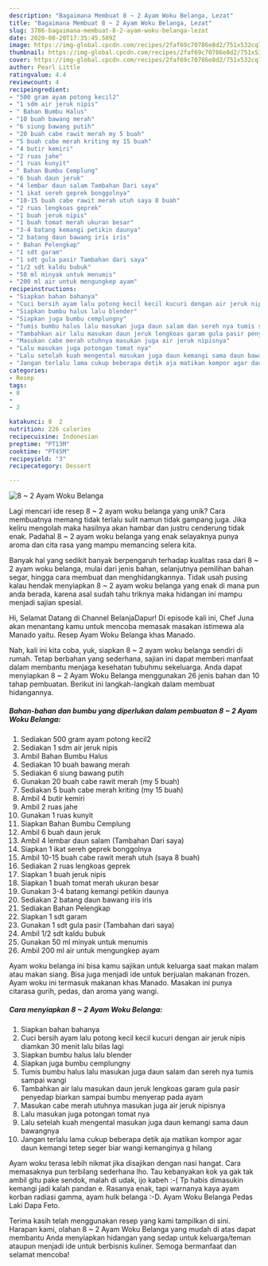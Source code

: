 ```yaml
---
description: "Bagaimana Membuat 8 ~ 2 Ayam Woku Belanga, Lezat"
title: "Bagaimana Membuat 8 ~ 2 Ayam Woku Belanga, Lezat"
slug: 3786-bagaimana-membuat-8-2-ayam-woku-belanga-lezat
date: 2020-08-20T17:35:45.589Z
image: https://img-global.cpcdn.com/recipes/2faf69c70786e8d2/751x532cq70/8-2-ayam-woku-belanga-foto-resep-utama.jpg
thumbnail: https://img-global.cpcdn.com/recipes/2faf69c70786e8d2/751x532cq70/8-2-ayam-woku-belanga-foto-resep-utama.jpg
cover: https://img-global.cpcdn.com/recipes/2faf69c70786e8d2/751x532cq70/8-2-ayam-woku-belanga-foto-resep-utama.jpg
author: Pearl Little
ratingvalue: 4.4
reviewcount: 4
recipeingredient:
- "500 gram ayam potong kecil2"
- "1 sdm air jeruk nipis"
- " Bahan Bumbu Halus"
- "10 buah bawang merah"
- "6 siung bawang putih"
- "20 buah cabe rawit merah my 5 buah"
- "5 buah cabe merah kriting my 15 buah"
- "4 butir kemiri"
- "2 ruas jahe"
- "1 ruas kunyit"
- " Bahan Bumbu Cemplung"
- "6 buah daun jeruk"
- "4 lembar daun salam Tambahan Dari saya"
- "1 ikat sereh geprek bonggolnya"
- "10-15 buah cabe rawit merah utuh saya 8 buah"
- "2 ruas lengkoas geprek"
- "1 buah jeruk nipis"
- "1 buah tomat merah ukuran besar"
- "3-4 batang kemangi petikin daunya"
- "2 batang daun bawang iris iris"
- " Bahan Pelengkap"
- "1 sdt garam"
- "1 sdt gula pasir Tambahan dari saya"
- "1/2 sdt kaldu bubuk"
- "50 ml minyak untuk menumis"
- "200 ml air untuk mengungkep ayam"
recipeinstructions:
- "Siapkan bahan bahanya"
- "Cuci bersih ayam lalu potong kecil kecil kucuri dengan air jeruk nipis diamkan 30 menit lalu bilas lagi"
- "Siapkan bumbu halus lalu blender"
- "Siapkan juga bumbu cemplungny"
- "Tumis bumbu halus lalu masukan juga daun salam dan sereh nya tumis sampai wangi"
- "Tambahkan air lalu masukan daun jeruk lengkoas garam gula pasir penyedap biarkan sampai bumbu menyerap pada ayam"
- "Masukan cabe merah utuhnya masukan juga air jeruk nipisnya"
- "Lalu masukan juga potongan tomat nya"
- "Lalu setelah kuah mengental masukan juga daun kemangi sama daun bawangnya"
- "Jangan terlalu lama cukup beberapa detik aja matikan kompor agar daun kemangi tetep seger biar wangi kemanginya g hilang"
categories:
- Resep
tags:
- 8
- 
- 2

katakunci: 8  2 
nutrition: 226 calories
recipecuisine: Indonesian
preptime: "PT13M"
cooktime: "PT45M"
recipeyield: "3"
recipecategory: Dessert

---
```



![8 ~ 2 Ayam Woku Belanga](https://img-global.cpcdn.com/recipes/2faf69c70786e8d2/751x532cq70/8-2-ayam-woku-belanga-foto-resep-utama.jpg)

Lagi mencari ide resep 8 ~ 2 ayam woku belanga yang unik? Cara membuatnya memang tidak terlalu sulit namun tidak gampang juga. Jika keliru mengolah maka hasilnya akan hambar dan justru cenderung tidak enak. Padahal 8 ~ 2 ayam woku belanga yang enak selayaknya punya aroma dan cita rasa yang mampu memancing selera kita.

Banyak hal yang sedikit banyak berpengaruh terhadap kualitas rasa dari 8 ~ 2 ayam woku belanga, mulai dari jenis bahan, selanjutnya pemilihan bahan segar, hingga cara membuat dan menghidangkannya. Tidak usah pusing kalau hendak menyiapkan 8 ~ 2 ayam woku belanga yang enak di mana pun anda berada, karena asal sudah tahu triknya maka hidangan ini mampu menjadi sajian spesial.

Hi, Selamat Datang di Channel BelanjaDapur! Di episode kali ini, Chef Juna akan menantang kamu untuk mencoba memasak masakan istimewa ala Manado yaitu. Resep Ayam Woku Belanga khas Manado.


Nah, kali ini kita coba, yuk, siapkan 8 ~ 2 ayam woku belanga sendiri di rumah. Tetap berbahan yang sederhana, sajian ini dapat memberi manfaat dalam membantu menjaga kesehatan tubuhmu sekeluarga. Anda dapat menyiapkan 8 ~ 2 Ayam Woku Belanga menggunakan 26 jenis bahan dan 10 tahap pembuatan. Berikut ini langkah-langkah dalam membuat hidangannya.

<!--inarticleads1-->

##### Bahan-bahan dan bumbu yang diperlukan dalam pembuatan 8 ~ 2 Ayam Woku Belanga:

1. Sediakan 500 gram ayam potong kecil2
1. Sediakan 1 sdm air jeruk nipis
1. Ambil  Bahan Bumbu Halus
1. Sediakan 10 buah bawang merah
1. Sediakan 6 siung bawang putih
1. Gunakan 20 buah cabe rawit merah (my 5 buah)
1. Sediakan 5 buah cabe merah kriting (my 15 buah)
1. Ambil 4 butir kemiri
1. Ambil 2 ruas jahe
1. Gunakan 1 ruas kunyit
1. Siapkan  Bahan Bumbu Cemplung
1. Ambil 6 buah daun jeruk
1. Ambil 4 lembar daun salam (Tambahan Dari saya)
1. Siapkan 1 ikat sereh geprek bonggolnya
1. Ambil 10-15 buah cabe rawit merah utuh (saya 8 buah)
1. Sediakan 2 ruas lengkoas geprek
1. Siapkan 1 buah jeruk nipis
1. Siapkan 1 buah tomat merah ukuran besar
1. Gunakan 3-4 batang kemangi petikin daunya
1. Sediakan 2 batang daun bawang iris iris
1. Sediakan  Bahan Pelengkap
1. Siapkan 1 sdt garam
1. Gunakan 1 sdt gula pasir (Tambahan dari saya)
1. Ambil 1/2 sdt kaldu bubuk
1. Gunakan 50 ml minyak untuk menumis
1. Ambil 200 ml air untuk mengungkep ayam


Ayam woku belanga ini bisa kamu sajikan untuk keluarga saat makan malam atau makan siang. Bisa juga menjadi ide untuk berjualan makanan frozen. Ayam woku ini termasuk makanan khas Manado. Masakan ini punya citarasa gurih, pedas, dan aroma yang wangi. 

<!--inarticleads2-->

##### Cara menyiapkan 8 ~ 2 Ayam Woku Belanga:

1. Siapkan bahan bahanya
1. Cuci bersih ayam lalu potong kecil kecil kucuri dengan air jeruk nipis diamkan 30 menit lalu bilas lagi
1. Siapkan bumbu halus lalu blender
1. Siapkan juga bumbu cemplungny
1. Tumis bumbu halus lalu masukan juga daun salam dan sereh nya tumis sampai wangi
1. Tambahkan air lalu masukan daun jeruk lengkoas garam gula pasir penyedap biarkan sampai bumbu menyerap pada ayam
1. Masukan cabe merah utuhnya masukan juga air jeruk nipisnya
1. Lalu masukan juga potongan tomat nya
1. Lalu setelah kuah mengental masukan juga daun kemangi sama daun bawangnya
1. Jangan terlalu lama cukup beberapa detik aja matikan kompor agar daun kemangi tetep seger biar wangi kemanginya g hilang


Ayam woku terasa lebih nikmat jika disajikan dengan nasi hangat. Cara memasaknya pun terbilang sederhana lho. Tau kebanyakan kok ya gak tak ambil gitu pake sendok, malah di udak, ijo kabeh :-( Tp habis dimasukin kemangi jadi kalah pandan e. Rasanya enak, tapi warnanya kaya ayam korban radiasi gamma, ayam hulk belanga :-D. Ayam Woku Belanga Pedas Laki Dapa Feto. 

Terima kasih telah menggunakan resep yang kami tampilkan di sini. Harapan kami, olahan 8 ~ 2 Ayam Woku Belanga yang mudah di atas dapat membantu Anda menyiapkan hidangan yang sedap untuk keluarga/teman ataupun menjadi ide untuk berbisnis kuliner. Semoga bermanfaat dan selamat mencoba!
